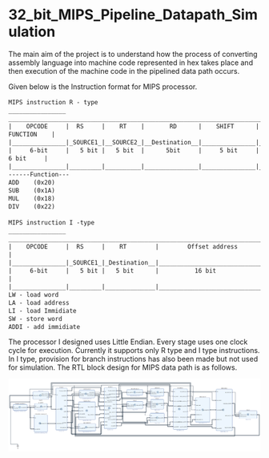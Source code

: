 # 32_bit_MIPS_Pipeline_Datapath_Simulation
The main aim of the project is to understand how the process of converting assembly language into machine code represented in hex takes place and then execution of the machine code in the pipelined data path occurs. 

Given below is the Instruction format for MIPS processor.

```
MIPS instruction R - type
________________ _______________________________________________________________________
|    OPCODE     |  RS     |    RT    |       RD      |    SHIFT      |      FUNCTION    |
|_______________|_SOURCE1_|__SOURCE2_|__Destination__|_______________|__________________|
|     6-bit     |   5 bit |   5 bit  |      5bit     |     5 bit     |        6 bit     |
|_______________|_________|__________|_______________|_______________|__________________|
------Function---
ADD    (0x20)
SUB    (0x1A)
MUL    (0x18)
DIV    (0x22)

MIPS instruction I -type 
________________ _______________________________________________________________________
|    OPCODE     |  RS     |    RT        |        Offset address                        |
|_______________|_SOURCE1_|_Destination__|______________________________________________|
|     6-bit     |   5 bit |   5 bit      |          16 bit                              |
|_______________|_________|______________|______________________________________________|
LW - load word
LA - load address
LI - load Immidiate
SW - store word
ADDI - add immidiate  

```
The processor I designed uses Little Endian. Every stage uses one clock cycle for execution. Currently it supports only R type and I type instructions. In I type, provision for branch instructions has also been made but not used for simulation. The RTL block design for MIPS data path is as follows.

![](images/vivado_bd.PNG)
